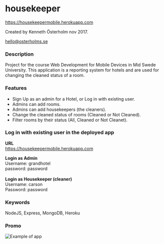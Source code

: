 # housekeeper
https://housekeepermobile.herokuapp.com

Created by Kenneth Österholm nov 2017.

hello@osterholms.se


### Description

Project for the course Web Development for Mobile Devices in Mid Swede University.
This application is a reporting system for hotels and are used for changing the cleaned status of a room.


### Features
<ul>
  <li>Sign Up as an admin for a Hotel, or Log in with existing user.</li>
  <li>Admins can add rooms.</li>
  <li>Admins can add housekeepers (the cleaners).</li>
  <li>Change the cleaned status of rooms (Cleaned or Not Cleaned).</li>
  <li>Filter rooms by their status (All, Cleaned or Not Cleanet).</li>
</ul>

### Log in with existing user in the deployed app</h3>

<strong>URL</strong> <br>
https://housekeepermobile.herokuapp.com

<strong>Login as Admin</strong> <br>
Username: grandhotel <br>
password: password <br>
<br>
<strong>Login as Housekeeper (cleaner)</strong><br>
Username: carson<br>
Password: password<br>

### Keywords

NodeJS, Express, MongoDB, Heroku

### Promo
![Example of app](/promoimage/promo.jpg?raw=true)
